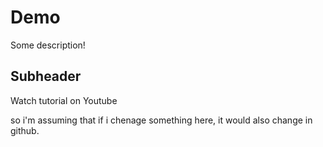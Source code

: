 # Demo

Some description!

## Subheader

Watch tutorial on Youtube

so i'm assuming that if i chenage something here, it would also change in github.